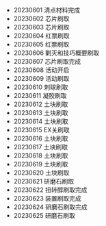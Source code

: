 - 20230601 清点材料完成
- 20230602 芯片刷取
- 20230603 芯片刷取
- 20230604 红票刷取
- 20230605 红票刷取
- 20230606 剿灭和技巧概要刷取
- 20230607 芯片刷取完成
- 20230608 活动开启
- 20230609 活动刷取
- 20230610 刺球刷取
- 20230611 凝胶刷取
- 20230612 土块刷取
- 20230613 土块刷取
- 20230614 土块刷取
- 20230615 EX关刷取
- 20230616 土块刷取
- 20230617 土块刷取
- 20230618 土块刷取
- 20230619 土块刷取
- 20230620 土块刷取
- 20230621 研磨石刷取
- 20230622 扭转醇刷取完成
- 20230623 装置刷取完成
- 20230624 研磨石刷取完成
- 20230625 研磨石刷取
